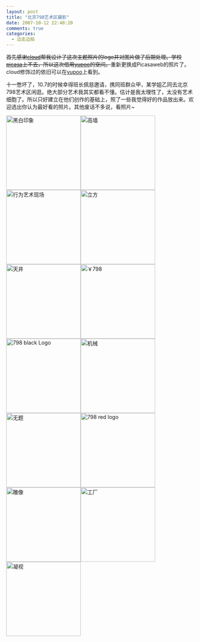 ```yaml
---
layout: post
title: "北京798艺术区摄影"
date: 2007-10-12 22:40:20
comments: true
categories:
  - 边走边拍
---
```

<strike>首先感谢<a href="http://www.cloudwater.net/" target="_blank" title="似水流年">cloud</a>帮我设计了这次主题照片的logo并对图片做了后期处理。学校[picasa][1]上不去，所以这次借用<a href="http://www.yupoo.com/" target="_blank" title="Yupoo 优拍网">yupoo</a>的空间。</strike>重新更换成Picasaweb的照片了。cloud修饰过的依旧可以在<a href="http://sharpmark.yupoo.com/albums/" title="Sharpmark in Yupoo" target="_blank">yupoo</a>上看到。

十一憋坏了，10.7的时候幸得班长佩慈邀请，携同班群众甲，某学姐乙同去北京798艺术区闲逛。绝大部分艺术我其实都看不懂。估计是我太理性了，太没有艺术细胞了。所以只好建立在他们创作的基础上，照了一些我觉得好的作品放出来。欢迎选出你认为最好看的照片。其他废话不多说，看照片~

<a href="http://lh3.google.com/SharpMark/RyVJYro3T1I/AAAAAAAAB7g/RabZxQJXUoE/s800/IMG_3141.JPG" rel="lightbox[798]" target="_blank" title="黑白印象"><img src="http://lh3.google.com/SharpMark/RyVJYro3T1I/AAAAAAAAB7g/RabZxQJXUoE/s800/IMG_3141.JPG" alt="黑白印象" border="0" width="200" /></a><a href="http://lh4.google.com/SharpMark/RyVJP7o3TzI/AAAAAAAAB7M/LCAHEnlqdn8/s800/IMG_3117.JPG" rel="lightbox[798]" target="_blank" title="高墙"><img src="http://lh4.google.com/SharpMark/RyVJP7o3TzI/AAAAAAAAB7M/LCAHEnlqdn8/s800/IMG_3117.JPG" alt="高墙" border="0" width="200" /></a><a href="http://lh5.google.com/SharpMark/RyVKGLo3T8I/AAAAAAAAB8k/85I3xFZ7ZeU/s800/IMG_3159.JPG" rel="lightbox[798]" target="_blank" title="行为艺术现场"><img src="http://lh5.google.com/SharpMark/RyVKGLo3T8I/AAAAAAAAB8k/85I3xFZ7ZeU/s800/IMG_3159.JPG" alt="行为艺术现场" border="0" width="200" /></a><a href="http://lh4.google.com/SharpMark/RyVJh7o3T3I/AAAAAAAAB7w/XoCrevt8EMY/s800/IMG_3147.JPG" rel="lightbox[798]" target="_blank" title="立方"><img src="http://lh4.google.com/SharpMark/RyVJh7o3T3I/AAAAAAAAB7w/XoCrevt8EMY/s800/IMG_3147.JPG" alt="立方" border="0" width="200" /></a><a href="http://lh3.google.com/SharpMark/RyVJbro3T2I/AAAAAAAAB7o/myT4z3sJJUg/s800/IMG_3142.JPG" rel="lightbox[798]" target="_blank" title="天井"><img src="http://lh3.google.com/SharpMark/RyVJbro3T2I/AAAAAAAAB7o/myT4z3sJJUg/s800/IMG_3142.JPG" alt="天井" border="0" width="200" /></a><a href="http://lh4.google.com/SharpMark/RyVKU7o3T-I/AAAAAAAAB88/3oIJ9Z27InM/s800/IMG_3135.JPG" rel="lightbox[798]" target="_blank" title="￥798"><img src="http://lh4.google.com/SharpMark/RyVKU7o3T-I/AAAAAAAAB88/3oIJ9Z27InM/s800/IMG_3135.JPG" alt="￥798" border="0" width="200" /></a><a href="http://lh5.google.com/SharpMark/RyVKALo3T7I/AAAAAAAAB8c/TvtwuTR8QGE/s800/IMG_3110.JPG" rel="lightbox[798]" target="_blank" title="798 black Logo"><img src="http://lh5.google.com/SharpMark/RyVKALo3T7I/AAAAAAAAB8c/TvtwuTR8QGE/s800/IMG_3110.JPG" alt="798 black Logo" border="0" width="200" /></a><a href="http://lh6.google.com/SharpMark/RyVJ5bo3T6I/AAAAAAAAB8M/bDneeAsTxzA/s800/IMG_3102.JPG" rel="lightbox[798]" target="_blank" title="机械"><img src="http://lh6.google.com/SharpMark/RyVJ5bo3T6I/AAAAAAAAB8M/bDneeAsTxzA/s800/IMG_3102.JPG" alt="机械" border="0" width="200" /></a><a href="http://lh5.google.com/SharpMark/RyVJGLo3TyI/AAAAAAAAB7A/rJWGATaKRXs/s800/IMG_3090.JPG" rel="lightbox[798]" target="_blank" title="无题"><img src="http://lh5.google.com/SharpMark/RyVJGLo3TyI/AAAAAAAAB7A/rJWGATaKRXs/s800/IMG_3090.JPG" alt="无题" border="0" width="200" /></a><a href="http://lh4.google.com/SharpMark/RyVKM7o3T9I/AAAAAAAAB8w/j8a8dQQeSzY/s800/IMG_3172.JPG" rel="lightbox[798]" target="_blank" title="798 red logo"><img src="http://lh4.google.com/SharpMark/RyVKM7o3T9I/AAAAAAAAB8w/j8a8dQQeSzY/s800/IMG_3172.JPG" alt="798 red logo" border="0" width="200" /></a><a href="http://lh5.google.com/SharpMark/RyVJCLo3TxI/AAAAAAAAB64/vPQBSzQKIv0/s800/IMG_3083.JPG" rel="lightbox[798]" target="_blank" title="雕像"><img src="http://lh5.google.com/SharpMark/RyVJCLo3TxI/AAAAAAAAB64/vPQBSzQKIv0/s800/IMG_3083.JPG" alt="雕像" border="0" width="200" /></a><a href="http://lh4.google.com/SharpMark/RyVJU7o3T0I/AAAAAAAAB7Y/iDbaH5O79tg/s800/IMG_3118.JPG" rel="lightbox[798]" target="_blank" title="工厂"><img src="http://lh4.google.com/SharpMark/RyVJU7o3T0I/AAAAAAAAB7Y/iDbaH5O79tg/s800/IMG_3118.JPG" alt="工厂" border="0" width="200" /></a><a href="http://lh6.google.com/SharpMark/RyVJ0bo3T5I/AAAAAAAAB8E/yV7zjeKxRvY/s800/IMG_3085.JPG" rel="lightbox[798]" target="_blank" title="凝视"><img src="http://lh6.google.com/SharpMark/RyVJ0bo3T5I/AAAAAAAAB8E/yV7zjeKxRvY/s800/IMG_3085.JPG" alt="凝视" border="0" width="200" /></a>

 [1]: http://picasaweb.google.com/sharpmark "sharpmark's album in picasaweb"